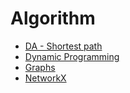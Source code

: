 # Algorithm

- [DA - Shortest path](Algorithm/DA%20-%20Short%20248bc.md)
- [Dynamic Programming](Algorithm/Dynamic%20Programming.md)
- [Graphs](Algorithm/Graphs.md)
- [NetworkX](Algorithm/NetworkX.md)